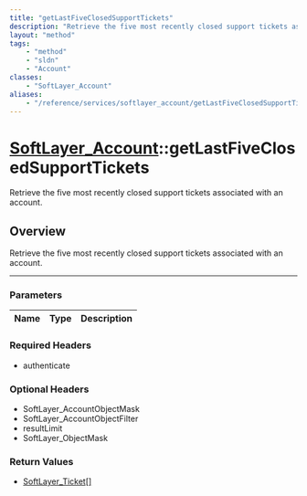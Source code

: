 ```yaml
---
title: "getLastFiveClosedSupportTickets"
description: "Retrieve the five most recently closed support tickets associated with an account."
layout: "method"
tags:
    - "method"
    - "sldn"
    - "Account"
classes:
    - "SoftLayer_Account"
aliases:
    - "/reference/services/softlayer_account/getLastFiveClosedSupportTickets"
---
```

# [SoftLayer_Account](/reference/services/SoftLayer_Account)::getLastFiveClosedSupportTickets


Retrieve the five most recently closed support tickets associated with an account.


## Overview 
Retrieve the five most recently closed support tickets associated with an account.

-----

### Parameters 
|Name | Type | Description |
| --- | --- | --- |


### Required Headers
* authenticate


### Optional Headers
* SoftLayer_AccountObjectMask
* SoftLayer_AccountObjectFilter
* resultLimit
* SoftLayer_ObjectMask

### Return Values
* <a href='/reference/datatypes/SoftLayer_Ticket'>SoftLayer_Ticket[] </a>




